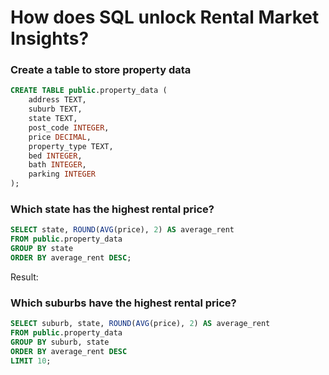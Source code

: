 # **How does SQL unlock Rental Market Insights?**


### **Create a table to store property data**
```SQL
CREATE TABLE public.property_data (
	address TEXT,
	suburb TEXT,
	state TEXT,
	post_code INTEGER,
	price DECIMAL,
	property_type TEXT,
	bed INTEGER,
	bath INTEGER,
	parking INTEGER	
);
```


### **Which state has the highest rental price?**
```SQL
SELECT state, ROUND(AVG(price), 2) AS average_rent
FROM public.property_data 
GROUP BY state
ORDER BY average_rent DESC;
```
Result:

### **Which suburbs have the highest rental price?**
```SQL
SELECT suburb, state, ROUND(AVG(price), 2) AS average_rent
FROM public.property_data
GROUP BY suburb, state
ORDER BY average_rent DESC
LIMIT 10;
```

